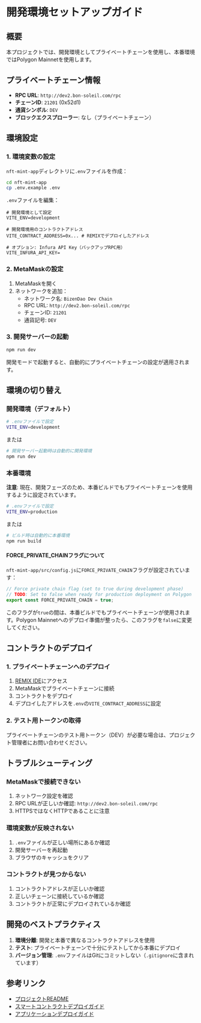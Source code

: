 # 開発環境セットアップガイド

## 概要

本プロジェクトでは、開発環境としてプライベートチェーンを使用し、本番環境ではPolygon Mainnetを使用します。

## プライベートチェーン情報

- **RPC URL**: `http://dev2.bon-soleil.com/rpc`
- **チェーンID**: `21201` (0x52d1)
- **通貨シンボル**: `DEV`
- **ブロックエクスプローラー**: なし（プライベートチェーン）

## 環境設定

### 1. 環境変数の設定

`nft-mint-app`ディレクトリに`.env`ファイルを作成：

```bash
cd nft-mint-app
cp .env.example .env
```

`.env`ファイルを編集：

```env
# 開発環境として設定
VITE_ENV=development

# 開発環境用のコントラクトアドレス
VITE_CONTRACT_ADDRESS=0x... # REMIXでデプロイしたアドレス

# オプション: Infura API Key（バックアップRPC用）
VITE_INFURA_API_KEY=
```

### 2. MetaMaskの設定

1. MetaMaskを開く
2. ネットワークを追加：
   - ネットワーク名: `BizenDao Dev Chain`
   - RPC URL: `http://dev2.bon-soleil.com/rpc`
   - チェーンID: `21201`
   - 通貨記号: `DEV`

### 3. 開発サーバーの起動

```bash
npm run dev
```

開発モードで起動すると、自動的にプライベートチェーンの設定が適用されます。

## 環境の切り替え

### 開発環境（デフォルト）

```bash
# .envファイルで設定
VITE_ENV=development
```

または

```bash
# 開発サーバー起動時は自動的に開発環境
npm run dev
```

### 本番環境

**注意**: 現在、開発フェーズのため、本番ビルドでもプライベートチェーンを使用するように設定されています。

```bash
# .envファイルで設定
VITE_ENV=production
```

または

```bash
# ビルド時は自動的に本番環境
npm run build
```

#### FORCE_PRIVATE_CHAINフラグについて

`nft-mint-app/src/config.js`に`FORCE_PRIVATE_CHAIN`フラグが設定されています：

```javascript
// Force private chain flag (set to true during development phase)
// TODO: Set to false when ready for production deployment on Polygon
export const FORCE_PRIVATE_CHAIN = true;
```

このフラグが`true`の間は、本番ビルドでもプライベートチェーンが使用されます。Polygon Mainnetへのデプロイ準備が整ったら、このフラグを`false`に変更してください。

## コントラクトのデプロイ

### 1. プライベートチェーンへのデプロイ

1. [REMIX IDE](https://remix.ethereum.org)にアクセス
2. MetaMaskでプライベートチェーンに接続
3. コントラクトをデプロイ
4. デプロイしたアドレスを`.env`の`VITE_CONTRACT_ADDRESS`に設定

### 2. テスト用トークンの取得

プライベートチェーンのテスト用トークン（DEV）が必要な場合は、プロジェクト管理者にお問い合わせください。

## トラブルシューティング

### MetaMaskで接続できない

1. ネットワーク設定を確認
2. RPC URLが正しいか確認: `http://dev2.bon-soleil.com/rpc`
3. HTTPSではなくHTTPであることに注意

### 環境変数が反映されない

1. `.env`ファイルが正しい場所にあるか確認
2. 開発サーバーを再起動
3. ブラウザのキャッシュをクリア

### コントラクトが見つからない

1. コントラクトアドレスが正しいか確認
2. 正しいチェーンに接続しているか確認
3. コントラクトが正常にデプロイされているか確認

## 開発のベストプラクティス

1. **環境分離**: 開発と本番で異なるコントラクトアドレスを使用
2. **テスト**: プライベートチェーンで十分にテストしてから本番にデプロイ
3. **バージョン管理**: `.env`ファイルはGitにコミットしない（`.gitignore`に含まれています）

## 参考リンク

- [プロジェクトREADME](../README.md)
- [スマートコントラクトデプロイガイド](./SMART_CONTRACT_DEPLOYMENT.md)
- [アプリケーションデプロイガイド](./DEPLOYMENT.md)